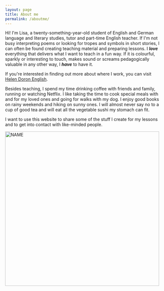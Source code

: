 ```yaml
---
layout: page
title: About me
permalink: /aboutme/
---
```



Hi! I'm Lisa, a twenty-something-year-old student of English and German language and literary studies, tutor and part-time English teacher.
If I'm not busy interpreting poems or looking for tropes and symbols in short stories, 
I can often be found creating teaching material and preparing lessons. 
I ***love*** everything that delivers what I want to teach in a fun way. 
If it is colourful, sparkly or interesting to touch, makes sound or screams pedagogically valuable in any other way, 
I ***have*** to have it.

If you're interested in finding out more about where I work, you can visit [Helen Doron English](https://www.helendoron.de/).

Besides teaching, I spend my time drinking coffee with friends and family, running or watching Netflix. 
I like taking the time to cook special meals with and for my loved ones and going for walks with my dog. 
I enjoy good books on rainy weekends and hiking on sunny ones. 
I will almost never say no to a cup of good tea and will eat all the vegetable sushi my stomach can fit.

I want to use this website to share some of the stuff I create for my lessons and to get into contact with like-minded people.

<img src="https://images.unsplash.com/photo-1560421683-6856ea585c78?ixlib=rb-1.2.1&ixid=eyJhcHBfaWQiOjEyMDd9&auto=format&fit=crop&w=800&q=60 " alt="NAME" width="500"/>

